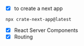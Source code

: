 - [x] to create a next app

```
npx crate-next-app@latest
```

- [x] React Server Components
- [x] Routing
